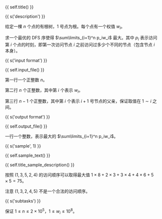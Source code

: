 {{ self.title() }}

{{ s('description') }}

给定一棵 $n$ 个点的有根树，$1$ 号点为根。每个点有一个权值 $w_i$。

求一个最优的 DFS 序使得 $\sum\limits_{i=1}^n p_iw_i$ 最大。其中 $p_i$ 表示访问第 $i$ 个点的时刻，即第一次访问节点 $i$ 之前访问过多少个不同的节点（包含节点 $i$ 本身）。

{{ s('input format') }}

{{ self.input_file() }}

第一行一个正整数 $n$。

第二行 $n$ 个正整数，其中第 $i$ 个表示 $w_i$。

第三行 $n-1$ 个正整数，其中第 $i$ 个表示 $i+1$ 号节点的父亲，保证取值在 $1\sim i$ 之间。

{{ s('output format') }}

{{ self.output_file() }}

一行一个整数，表示最大的 $\sum\limits_{i=1}^n p_iw_i$。

{{ s('sample', 1) }}

{{ self.sample_text() }}

{{ self.title_sample_description() }}

按照 $(1,3,5,2,4)$ 的访问顺序可以取得最大值 $1\times 8+2\times 3+3\times 4+4\times 6+5\times 5=75$。

注意 $(1,3,2,4,5)$ 不是一个合法的访问顺序。

{{ s('subtasks') }}

保证 $1\le n \le 2\times 10^5$，$1\le w_i \le 10^8$。
